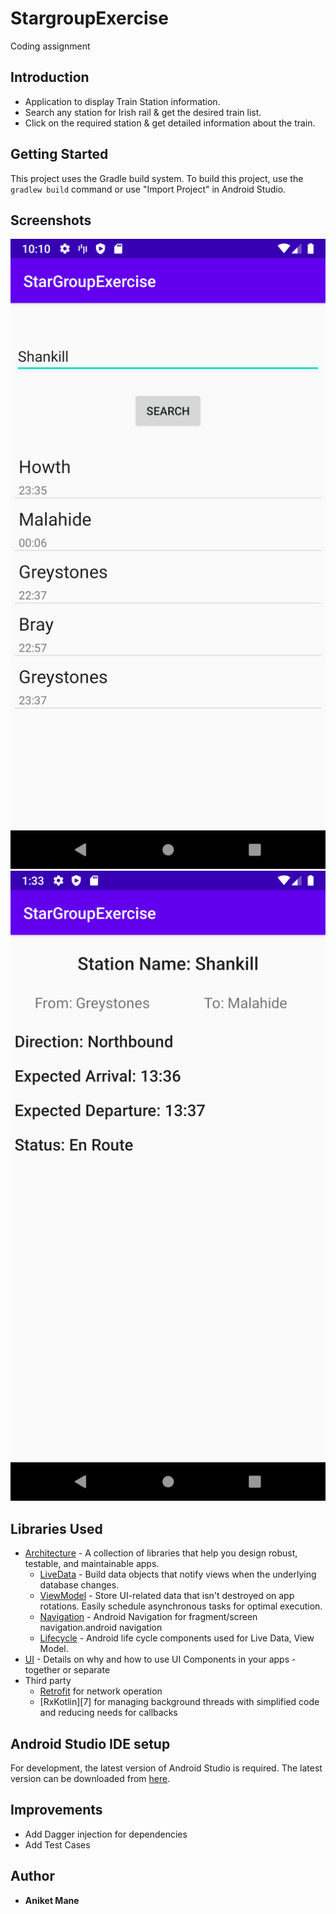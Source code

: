 # StargroupExercise
Coding assignment

Introduction
------------

* Application to display Train Station information.
* Search any station for Irish rail & get the desired train list. 
* Click on the required station & get detailed information about the train.


Getting Started
---------------

This project uses the Gradle build system. To build this project, use the
`gradlew build` command or use "Import Project" in Android Studio.

Screenshots
-----------
![StationSearchScreen](https://github.com/aniketmane/StargroupExercise/blob/master/StarGroupExercise/screenshots/device-2020-06-01-221012.png?raw=true "Station Search")
![StationSearchScreen](https://github.com/aniketmane/StargroupExercise/blob/master/StarGroupExercise/screenshots/device-2020-06-02-133326.png?raw=true  "Station Details")

Libraries Used
--------------

* [Architecture][0] - A collection of libraries that help you design robust, testable, and
  maintainable apps.
  * [LiveData][1] - Build data objects that notify views when the underlying database changes.
  * [ViewModel][2] - Store UI-related data that isn't destroyed on app rotations. Easily schedule
     asynchronous tasks for optimal execution.
  * [Navigation][3] - Android Navigation for fragment/screen navigation.android navigation 
  * [Lifecycle][4] - Android life cycle components used for Live Data, View Model.
* [UI][5] - Details on why and how to use UI Components in your apps - together or separate
* Third party
  * [Retrofit][6] for network operation
  * [RxKotlin][7] for managing background threads with simplified code and reducing needs for callbacks
  

[0]: https://developer.android.com/jetpack/arch/
[1]: https://developer.android.com/topic/libraries/architecture/livedata
[2]: https://developer.android.com/topic/libraries/architecture/viewmodel
[3]: https://developer.android.com/guide/topics/ui
[4]: https://github.com/square/retrofit
[5]: https://github.com/ReactiveX/RxKotlin
[6]: https://developer.android.com/guide/topics/ui
[6]: https://developer.android.com/guide/topics/ui

Android Studio IDE setup
------------------------
For development, the latest version of Android Studio is required. The latest version can be
downloaded from [here](https://developer.android.com/studio/).

Improvements 
-----------------
* Add Dagger injection for dependencies 
* Add Test Cases

Author
------------------------
* **Aniket Mane**
